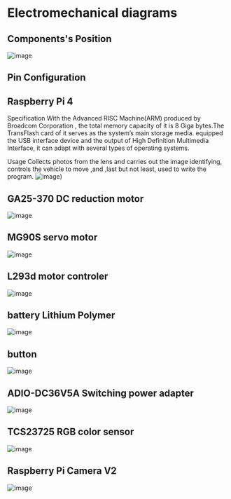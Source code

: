 # Electromechanical diagrams

## Components's Position
![image](https://github.com/kirkhu/WRO2023_Future-Engineers-Fire-On-All-Cylinders/blob/main/schemes/Component_position.jpg)
## Pin Configuration

## Raspberry Pi 4
Specification With the Advanced RISC Machine(ARM) produced by Broadcom Corporation , the total memory capacity of it is 8 Giga bytes.The TransFlash card of it serves as the system’s main storage media. equipped the USB interface device and the output of High Definition Multimedia Interface, it can adapt with several types of operating systems.

Usage
Collects photos from the lens and carries out the image identifying, controls the vehicle to move ,and ,last but not least, used to write the program.
![image](https://github.com/kirkhu/WRO2023_Future-Engineers-Fire-On-All-Cylinders/blob/main/schemes/raspberry%20pi%204.jpg))

## GA25-370 DC reduction motor
![image](https://github.com/kirkhu/WRO2023_Future-Engineers-Fire-On-All-Cylinders/blob/main/schemes/Motor.png)

## MG90S servo motor
![image](https://github.com/kirkhu/WRO2023_Future-Engineers-Fire-On-All-Cylinders/blob/main/schemes/MG90S.jpg)

## L293d motor controler
![image](https://github.com/kirkhu/WRO2023_Future-Engineers-Fire-On-All-Cylinders/blob/main/schemes/l293d.jpg)

## battery Lithium Polymer
![image](https://github.com/kirkhu/WRO2023_Future-Engineers-Fire-On-All-Cylinders/blob/main/schemes/battery.png)

## button
![image](https://github.com/kirkhu/WRO2023_Future-Engineers-Fire-On-All-Cylinders/blob/main/schemes/button.png)

## ADIO-DC36V5A Switching power adapter
![image](https://github.com/kirkhu/WRO2023_Future-Engineers-Fire-On-All-Cylinders/blob/main/schemes/ADIO-DC36V5A.png)

## TCS23725 RGB color sensor
![image](https://github.com/kirkhu/WRO2023_Future-Engineers-Fire-On-All-Cylinders/blob/main/schemes/TCS34725.jpg)

## Raspberry Pi Camera V2
![image](https://github.com/kirkhu/WRO2023_Future-Engineers-Fire-On-All-Cylinders/blob/main/schemes/raspi%20camera%20V2.png)

